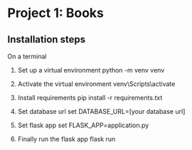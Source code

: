 # Project 1: Books

## Installation steps

On a terminal

1. Set up a virtual environment
    python -m venv venv
    
2. Activate the virtual environment
    venv\Scripts\activate
    
3. Install requirements
    pip install -r requirements.txt
    
4. Set database url
    set DATABASE_URL=[your database url]
    
5. Set flask app
    set FLASK_APP=application.py
    
6. Finally run the flask app
    flask run
